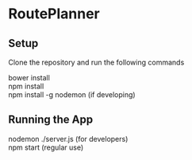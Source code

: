 # RoutePlanner
## Setup
Clone the repository and run the following commands

bower install  
npm install  
npm install -g nodemon (if developing)  

## Running the App
nodemon ./server.js (for developers)  
npm start (regular use)  
